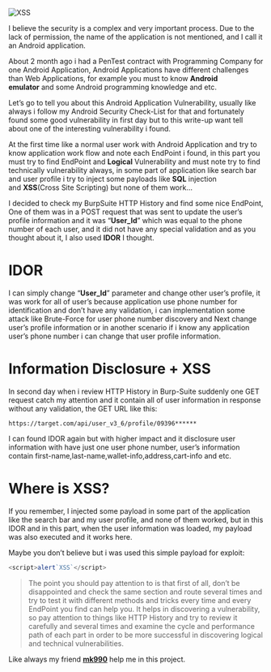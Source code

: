 ![XSS](https://github.com/user-attachments/assets/7574cd0b-0f8c-4578-9c90-1eb3744a0d46)

I believe the security is a complex and very important process. Due to the lack of permission, the name of the application is not mentioned, and I call it an Android application.

About 2 month ago i had a PenTest contract with Programming Company for one Android Application, Android Applications have different challenges than Web Applications, for example you must to know **Android emulator** and some Android programming knowledge and etc.

Let’s go to tell you about this Android Application Vulnerability, usually like always i follow my Android Security Check-List for that and fortunately found some good vulnerability in first day but to this write-up want tell about one of the interesting vulnerability i found.

At the first time like a normal user work with Android Application and try to know application work flow and note each EndPoint i found, in this part you must try to find EndPoint and **Logical** Vulnerability and must note try to find technically vulnerability always, in some part of application like search bar and user profile i try to inject some payloads like **SQL** injection and **XSS**(Cross Site Scripting) but none of them work…

I decided to check my BurpSuite HTTP History and find some nice EndPoint, One of them was in a POST request that was sent to update the user’s profile information and it was “**User_Id**” which was equal to the phone number of each user, and it did not have any special validation and as you thought about it, I also used **IDOR** I thought.

# IDOR
I can simply change “**User_Id**” parameter and change other user’s profile, it was work for all of user’s because application use phone number for identification and don’t have any validation, i can implementation some attack like Brute-Force for user phone number discovery and Next change user’s profile information or in another scenario if i know any application user’s phone number i can change that user profile information.

# Information Disclosure + XSS
In second day when i review HTTP History in Burp-Suite suddenly one GET request catch my attention and it contain all of user information in response without any validation, the GET URL like this:

```
https://target.com/api/user_v3_6/profile/09396******
```

I can found IDOR again but with higher impact and it disclosure user information with have just one user phone number, user’s information contain first-name,last-name,wallet-info,address,cart-info and etc.

# Where is XSS?
If you remember, I injected some payload in some part of the application like the search bar and my user profile, and none of them worked, but in this IDOR and in this part, when the user information was loaded, my payload was also executed and it works here.

Maybe you don’t believe but i was used this simple payload for exploit:
```js
<script>alert`XSS`</script>
```

> The point you should pay attention to is that first of all, don’t be disappointed and check the same section and route several times and try to test it with different methods and tricks every time and every EndPoint you find can help you. It helps in discovering a vulnerability, so pay attention to things like HTTP History and try to review it carefully and several times and examine the cycle and performance path of each part in order to be more successful in discovering logical and technical vulnerabilities.

Like always my friend [**mk990**](https://medium.com/@mk990) help me in this project.
